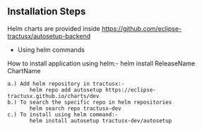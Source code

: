 ## Installation Steps

Helm charts are provided inside https://github.com/eclipse-tractusx/autosetup-backend

 - Using helm commands <br />

How to install application using helm:-
    helm install ReleaseName ChartName
    
    a.) Add helm repository in tractusx:-
           helm repo add autosetup https://eclipse-tractusx.github.io/charts/dev
    b.) To search the specific repo in helm repositories 
           helm search repo tractusx-dev
    c.) To install using helm command:-   
           helm install autosetup tractusx-dev/autosetup

